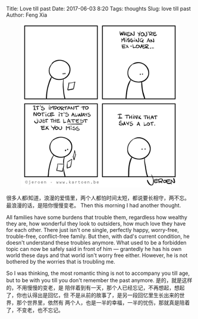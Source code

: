 Title: Love till past
Date: 2017-06-03 8:20
Tags: thoughts
Slug: love till past
Author: Feng Xia

<figure class="col l6 m6 s12">
  <img src="/images/funny/pastlove.jpg"/>
</figure>

很多人都i知道，浪漫的爱情里，两个人都怕时间太短，都说要长相守，两不忘。
最浪漫的话，是陪你慢慢变老。 Then this morning I had another
thought. 

All families have some burdens that trouble them, regardless how
wealthy they are, how wonderful they look to outsiders, how much love
they have for each other. There just
isn't one single, perfectly happy, worry-free, trouble-free,
conflict-free family. But then, with dad's current condition, he
doesn't understand these troubles anymore. What used to be a
forbidden topic can now be safely said in front of him &mdash;
grantedly he has his own world these days and that world isn't worry
free either. However, he is not bothered by the worries that is
troubling me.

So I was thinking, the most romantic thing is not to accompany you
till age, but <span class="myhighlight">to be with you till you don't
remember the past anymore.</span> 是的，就是这样的，不用慢慢的变老，是
陪伴着到有一天，那个人已经忘记，不再想起，想起了，你也认得出是回忆，但
不是从前的故事了，是另一段回忆里生长出来的世界，那个世界里，依然有
两个人，也是一半的幸福，一半的忧伤，那就真是陪着了，不变老，也不忘记。
